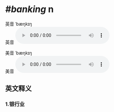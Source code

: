 # ***\#banking*** n
英音 ˈbæŋkɪŋ  
英音
<audio src="./media/banking1_AAC.aac" controls="controls"></audio>

美音 ˈbæŋkɪŋ  
美音
<audio src="./media/banking2_AAC.aac" controls="controls"></audio>



  

英文释义
---
### 1.**银行业**  


